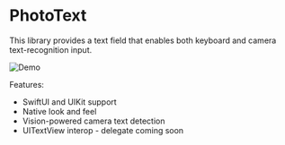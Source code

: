 #  PhotoText

This library provides a text field that enables both keyboard and camera text-recognition input.

![Demo](/ptdemo.gif?raw=true "Demo")

Features:
* SwiftUI and UIKit support
* Native look and feel
* Vision-powered camera text detection
* UITextView interop - delegate coming soon 

